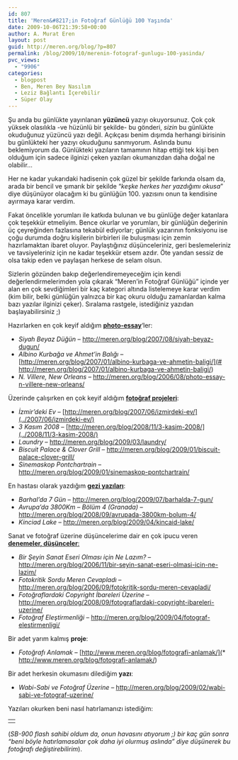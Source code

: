 ```yaml
---
id: 807
title: 'Meren&#8217;in Fotoğraf Günlüğü 100 Yaşında'
date: 2009-10-06T21:39:58+00:00
author: A. Murat Eren
layout: post
guid: http://meren.org/blog/?p=807
permalink: /blog/2009/10/merenin-fotograf-gunlugu-100-yasinda/
pvc_views:
  - "9906"
categories:
  - blogpost
  - Ben, Meren Bey Nasılım
  - Leziz Bağlantı İçerebilir
  - Süper Olay
---
```

Şu anda bu günlükte yayınlanan **yüzüncü** yazıyı okuyorsunuz. Çok çok yüksek olasılıkla -ve hüzünlü bir şekilde- bu gönderi, _sizin_ bu günlükte okuduğunuz yüzüncü yazı değil. Açıkçası benim dışımda herhangi birisinin bu günlükteki her yazıyı okuduğunu sanmıyorum. Aslında bunu beklemiyorum da. Günlükteki yazıların tamamının hitap ettiği tek kişi ben olduğum için sadece ilginizi çeken yazıları okumanızdan daha doğal ne olabilir&#8230;

Her ne kadar yukarıdaki hadisenin çok güzel bir şekilde farkında olsam da, arada bir bencil ve şımarık bir şekilde &#8220;_keşke herkes her yazdığımı okusa_&#8221; diye düşünüyor olacağım ki bu günlüğün 100. yazısını onun ta kendisine ayırmaya karar verdim.

Fakat öncelikle yorumları ile katkıda bulunan ve bu günlüğe değer katanlara çok teşekkür etmeliyim. Bence okurlar ve yorumları, bir günlüğün değerinin üç çeyreğinden fazlasına tekabül ediyorlar; günlük yazarının fonksiyonu ise çoğu durumda doğru kişilerin birbirleri ile buluşması için zemin hazırlamaktan ibaret oluyor. Paylaştığınız düşünceleriniz, geri beslemeleriniz ve tavsiyeleriniz için ne kadar teşekkür etsem azdır. Öte yandan sessiz de olsa takip eden ve paylaşan herkese de selam olsun.

Sizlerin gözünden bakıp değerlendiremeyeceğim için kendi değerlendirmelerimden yola çıkarak &#8220;Meren&#8217;in Fotoğraf Günlüğü&#8221; içinde yer alan en çok sevdiğimleri bir kaç kategori altında listelemeye karar verdim (kim bilir, belki günlüğün yalnızca bir kaç okuru olduğu zamanlardan kalma bazı yazılar ilginizi çeker). Sıralama rastgele, istediğiniz yazıdan başlayabilirsiniz ;)

Hazırlarken en çok keyif aldığım **[photo-essay](http://meren.org/blog/category/photo-essay/)**&#8216;ler:

  * _Siyah Beyaz Düğün_ &#8211; <http://meren.org/blog/2007/08/siyah-beyaz-dugun/>
  * _Albino Kurbağa ve Ahmet&#8217;in Balığı_ &#8211; [http://meren.org/blog/2007/01/albino-kurbaga-ve-ahmetin-baligi/](# http://meren.org/blog/2007/01/albino-kurbaga-ve-ahmetin-baligi/)
  * _N. Villere, New Orleans_ &#8211; <http://meren.org/blog/2006/08/photo-essay-n-villere-new-orleans/>

Üzerinde çalışırken en çok keyif aldığım **[fotoğraf projeleri](http://meren.org/blog/category/bugun-bunu-cektim/)**:

  * _İzmir&#8217;deki Ev_ &#8211; [http://meren.org/blog/2007/06/izmirdeki-ev/](../2007/06/izmirdeki-ev/)
  * _3 Kasım 2008_ &#8211; [http://meren.org/blog/2008/11/3-kasim-2008/](../2008/11/3-kasim-2008/)
  * _Laundry_ &#8211; <http://meren.org/blog/2009/03/laundry/>
  * _Biscuit Palace & Clover Grill_ &#8211; <http://meren.org/blog/2009/01/biscuit-palace-clover-grill/>
  * _Sinemaskop Pontchartrain_ &#8211; <http://meren.org/blog/2009/01/sinemaskop-pontchartrain/>

En hastası olarak yazdığım **[gezi yazıları](http://meren.org/blog/category/gezmecilik-modu/)**:

  * _Barhal&#8217;da 7 Gün_ &#8211; <http://meren.org/blog/2009/07/barhalda-7-gun/>
  * _Avrupa’da 3800Km – Bölüm 4 (Granada)_ &#8211; <http://meren.org/blog/2008/09/avrupada-3800km-bolum-4/>
  * _Kinciad Lake_ &#8211; <http://meren.org/blog/2009/04/kincaid-lake/>

Sanat ve fotoğraf üzerine düşüncelerime dair en çok ipucu veren [**denemeler, düşünceler**:](http://meren.org/blog/category/dusunce/)

  * _Bir Şeyin Sanat Eseri Olması için Ne Lazım?_ &#8211; <http://meren.org/blog/2006/11/bir-seyin-sanat-eseri-olmasi-icin-ne-lazim/>
  * _Fotokritik Sordu Meren Cevapladı_ &#8211; <http://meren.org/blog/2006/09/fotokritik-sordu-meren-cevapladi/>
  * _Fotoğraflardaki Copyright İbareleri Üzerine_ &#8211; <http://meren.org/blog/2008/09/fotograflardaki-copyright-ibareleri-uzerine/>
  * _Fotoğraf Eleştirmenliği_ &#8211; <http://meren.org/blog/2009/04/fotograf-elestirmenligi/>

Bir adet yarım kalmış **proje**:

  * _Fotoğrafı Anlamak_ &#8211; [http://www.meren.org/blog/fotografi-anlamak/](*  http://www.meren.org/blog/fotografi-anlamak/)

Bir adet herkesin okumasını dilediğim **yazı**:

  * _Wabi-Sabi ve Fotoğraf Üzerine_ &#8211; <http://meren.org/blog/2009/02/wabi-sabi-ve-fotograf-uzerine/>

Yazıları okurken beni nasıl hatırlamanızı istediğim:

<table border="0" width="100%">
  <tr>
    <td align="center">
      <img src="{{ site.baseurl }}/images/merenin-fotograf-gunlugu-100-yasinda-meren.jpg" alt="" />
    </td>
  </tr>
</table>

(_SB-900 flash sahibi oldum da, onun havasını atıyorum ;) bir kaç gün sonra &#8220;beni böyle hatırlamasalar çok daha iyi olurmuş aslında&#8221; diye düşünerek bu fotoğrafı değiştirebilirim_).
